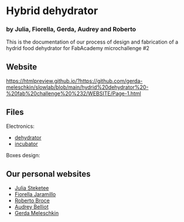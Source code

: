

# Hybrid dehydrator
### by Julia, Fiorella, Gerda, Audrey and Roberto


This is the documentation of our process of design and fabrication of a hydrid food dehydrator for FabAcademy microchallenge #2

## Website
https://htmlpreview.github.io/?https://github.com/gerda-meleschkin/slowlab/blob/main/hydrid%20dehydrator%20-%20fab%20challenge%20%232/WEBSITE/Page-1.html


## Files

Electronics:
- <a href="ELECTRONICS\fabchallenge2_dryer">dehydrator</a>
- <a href="ELECTRONICS\fabchallenge2_incubator">incubator</a>

Boxes design:


## Our personal websites
- <a href="https://julia-steketee.webflow.io/fabacademy">Julia Steketee</a>
- <a href="https://fiorella-jaramillo.github.io/fmjg/">Fiorella Jaramillo</a>
- <a href="https://roberto-broce.github.io/MDEF-website/fabacademy.html#portfolio">Roberto Broce</a>
- <a href="https://audrey-belliot.github.io/mdef/fabacademy.html">Audrey Belliot</a>
- <a href="https://gerda-meleschkin.github.io/newwebsite/fabacademy/fabacademy.html">Gerda Meleschkin</a>
